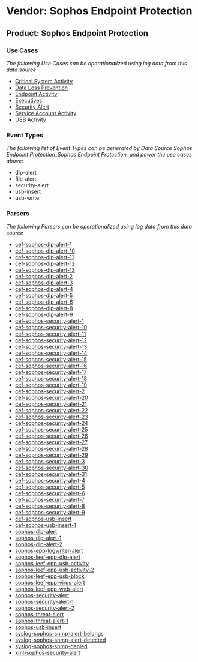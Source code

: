 Vendor: Sophos Endpoint Protection
==================================
Product: Sophos Endpoint Protection
-----------------------------------

### Use Cases

_The following Use Cases can be operationalized using log data from this data source_

* [Critical System Activity](../UseCases/usecase_critical_system_activity.md)
* [Data Loss Prevention](../UseCases/usecase_data_loss_prevention.md)
* [Endpoint Activity](../UseCases/usecase_endpoint_activity.md)
* [Executives](../UseCases/usecase_executives.md)
* [Security Alert](../UseCases/usecase_security_alert.md)
* [Service Account Activity](../UseCases/usecase_service_account_activity.md)
* [USB Activity](../UseCases/usecase_usb_activity.md)


### Event Types

_The following list of Event Types can be generated by Data Source Sophos Endpoint Protection_Sophos Endpoint Protection, and power the use cases above:_

- dlp-alert
- file-alert
- security-alert
- usb-insert
- usb-write


### Parsers

_The following Parsers can be operationalized using log data from this data source_

* [cef-sophos-dlp-alert-1](../Parsers/parserContent_cef-sophos-dlp-alert-1.md)
* [cef-sophos-dlp-alert-10](../Parsers/parserContent_cef-sophos-dlp-alert-10.md)
* [cef-sophos-dlp-alert-11](../Parsers/parserContent_cef-sophos-dlp-alert-11.md)
* [cef-sophos-dlp-alert-12](../Parsers/parserContent_cef-sophos-dlp-alert-12.md)
* [cef-sophos-dlp-alert-13](../Parsers/parserContent_cef-sophos-dlp-alert-13.md)
* [cef-sophos-dlp-alert-2](../Parsers/parserContent_cef-sophos-dlp-alert-2.md)
* [cef-sophos-dlp-alert-3](../Parsers/parserContent_cef-sophos-dlp-alert-3.md)
* [cef-sophos-dlp-alert-4](../Parsers/parserContent_cef-sophos-dlp-alert-4.md)
* [cef-sophos-dlp-alert-5](../Parsers/parserContent_cef-sophos-dlp-alert-5.md)
* [cef-sophos-dlp-alert-6](../Parsers/parserContent_cef-sophos-dlp-alert-6.md)
* [cef-sophos-dlp-alert-8](../Parsers/parserContent_cef-sophos-dlp-alert-8.md)
* [cef-sophos-dlp-alert-9](../Parsers/parserContent_cef-sophos-dlp-alert-9.md)
* [cef-sophos-security-alert-1](../Parsers/parserContent_cef-sophos-security-alert-1.md)
* [cef-sophos-security-alert-10](../Parsers/parserContent_cef-sophos-security-alert-10.md)
* [cef-sophos-security-alert-11](../Parsers/parserContent_cef-sophos-security-alert-11.md)
* [cef-sophos-security-alert-12](../Parsers/parserContent_cef-sophos-security-alert-12.md)
* [cef-sophos-security-alert-13](../Parsers/parserContent_cef-sophos-security-alert-13.md)
* [cef-sophos-security-alert-14](../Parsers/parserContent_cef-sophos-security-alert-14.md)
* [cef-sophos-security-alert-15](../Parsers/parserContent_cef-sophos-security-alert-15.md)
* [cef-sophos-security-alert-16](../Parsers/parserContent_cef-sophos-security-alert-16.md)
* [cef-sophos-security-alert-17](../Parsers/parserContent_cef-sophos-security-alert-17.md)
* [cef-sophos-security-alert-18](../Parsers/parserContent_cef-sophos-security-alert-18.md)
* [cef-sophos-security-alert-19](../Parsers/parserContent_cef-sophos-security-alert-19.md)
* [cef-sophos-security-alert-2](../Parsers/parserContent_cef-sophos-security-alert-2.md)
* [cef-sophos-security-alert-20](../Parsers/parserContent_cef-sophos-security-alert-20.md)
* [cef-sophos-security-alert-21](../Parsers/parserContent_cef-sophos-security-alert-21.md)
* [cef-sophos-security-alert-22](../Parsers/parserContent_cef-sophos-security-alert-22.md)
* [cef-sophos-security-alert-23](../Parsers/parserContent_cef-sophos-security-alert-23.md)
* [cef-sophos-security-alert-24](../Parsers/parserContent_cef-sophos-security-alert-24.md)
* [cef-sophos-security-alert-25](../Parsers/parserContent_cef-sophos-security-alert-25.md)
* [cef-sophos-security-alert-26](../Parsers/parserContent_cef-sophos-security-alert-26.md)
* [cef-sophos-security-alert-27](../Parsers/parserContent_cef-sophos-security-alert-27.md)
* [cef-sophos-security-alert-28](../Parsers/parserContent_cef-sophos-security-alert-28.md)
* [cef-sophos-security-alert-29](../Parsers/parserContent_cef-sophos-security-alert-29.md)
* [cef-sophos-security-alert-3](../Parsers/parserContent_cef-sophos-security-alert-3.md)
* [cef-sophos-security-alert-30](../Parsers/parserContent_cef-sophos-security-alert-30.md)
* [cef-sophos-security-alert-31](../Parsers/parserContent_cef-sophos-security-alert-31.md)
* [cef-sophos-security-alert-4](../Parsers/parserContent_cef-sophos-security-alert-4.md)
* [cef-sophos-security-alert-5](../Parsers/parserContent_cef-sophos-security-alert-5.md)
* [cef-sophos-security-alert-6](../Parsers/parserContent_cef-sophos-security-alert-6.md)
* [cef-sophos-security-alert-7](../Parsers/parserContent_cef-sophos-security-alert-7.md)
* [cef-sophos-security-alert-8](../Parsers/parserContent_cef-sophos-security-alert-8.md)
* [cef-sophos-security-alert-9](../Parsers/parserContent_cef-sophos-security-alert-9.md)
* [cef-sophos-usb-insert](../Parsers/parserContent_cef-sophos-usb-insert.md)
* [cef-sophos-usb-insert-1](../Parsers/parserContent_cef-sophos-usb-insert-1.md)
* [sophos-dlp-alert](../Parsers/parserContent_sophos-dlp-alert.md)
* [sophos-dlp-alert-1](../Parsers/parserContent_sophos-dlp-alert-1.md)
* [sophos-dlp-alert-2](../Parsers/parserContent_sophos-dlp-alert-2.md)
* [sophos-epp-logwriter-alert](../Parsers/parserContent_sophos-epp-logwriter-alert.md)
* [sophos-leef-epp-dlp-alert](../Parsers/parserContent_sophos-leef-epp-dlp-alert.md)
* [sophos-leef-epp-usb-activity](../Parsers/parserContent_sophos-leef-epp-usb-activity.md)
* [sophos-leef-epp-usb-activity-2](../Parsers/parserContent_sophos-leef-epp-usb-activity-2.md)
* [sophos-leef-epp-usb-block](../Parsers/parserContent_sophos-leef-epp-usb-block.md)
* [sophos-leef-epp-virus-alert](../Parsers/parserContent_sophos-leef-epp-virus-alert.md)
* [sophos-leef-epp-web-alert](../Parsers/parserContent_sophos-leef-epp-web-alert.md)
* [sophos-security-alert](../Parsers/parserContent_sophos-security-alert.md)
* [sophos-security-alert-1](../Parsers/parserContent_sophos-security-alert-1.md)
* [sophos-security-alert-2](../Parsers/parserContent_sophos-security-alert-2.md)
* [sophos-threat-alert](../Parsers/parserContent_sophos-threat-alert.md)
* [sophos-threat-alert-1](../Parsers/parserContent_sophos-threat-alert-1.md)
* [sophos-usb-insert](../Parsers/parserContent_sophos-usb-insert.md)
* [syslog-sophos-snmp-alert-belongs](../Parsers/parserContent_syslog-sophos-snmp-alert-belongs.md)
* [syslog-sophos-snmp-alert-detected](../Parsers/parserContent_syslog-sophos-snmp-alert-detected.md)
* [syslog-sophos-snmp-denied](../Parsers/parserContent_syslog-sophos-snmp-denied.md)
* [xml-sophos-security-alert](../Parsers/parserContent_xml-sophos-security-alert.md)
